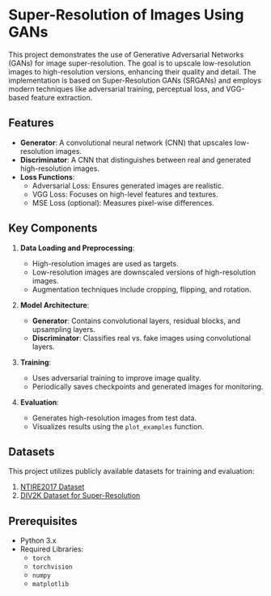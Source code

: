 # Super-Resolution of Images Using GANs

This project demonstrates the use of Generative Adversarial Networks (GANs) for image super-resolution. The goal is to upscale low-resolution images to high-resolution versions, enhancing their quality and detail. The implementation is based on Super-Resolution GANs (SRGANs) and employs modern techniques like adversarial training, perceptual loss, and VGG-based feature extraction.

## Features
- **Generator**: A convolutional neural network (CNN) that upscales low-resolution images.
- **Discriminator**: A CNN that distinguishes between real and generated high-resolution images.
- **Loss Functions**:
  - Adversarial Loss: Ensures generated images are realistic.
  - VGG Loss: Focuses on high-level features and textures.
  - MSE Loss (optional): Measures pixel-wise differences.

## Key Components
1. **Data Loading and Preprocessing**:
   - High-resolution images are used as targets.
   - Low-resolution images are downscaled versions of high-resolution images.
   - Augmentation techniques include cropping, flipping, and rotation.

2. **Model Architecture**:
   - **Generator**: Contains convolutional layers, residual blocks, and upsampling layers.
   - **Discriminator**: Classifies real vs. fake images using convolutional layers.

3. **Training**:
   - Uses adversarial training to improve image quality.
   - Periodically saves checkpoints and generated images for monitoring.

4. **Evaluation**:
   - Generates high-resolution images from test data.
   - Visualizes results using the `plot_examples` function.

## Datasets
This project utilizes publicly available datasets for training and evaluation:

1. [NTIRE2017 Dataset](https://github.com/LimBee/NTIRE2017)
2. [DIV2K Dataset for Super-Resolution](https://www.kaggle.com/datasets/takihasan/div2k-dataset-for-super-resolution/data)

## Prerequisites
- Python 3.x
- Required Libraries:
  - `torch`
  - `torchvision`
  - `numpy`
  - `matplotlib`

